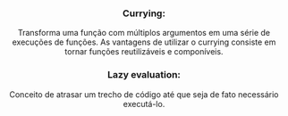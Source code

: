 

<h3 align="center"> Currying:</h3>
<p align="center">Transforma uma função com múltiplos argumentos em uma série de execuções de funções.
As vantagens de utilizar o currying consiste em tornar funções reutilizáveis e componíveis.</p>

<h3 align="center">Lazy evaluation:</h3>
<p align="center">Conceito de atrasar um trecho de código até que seja de fato necessário executá-lo.</p>

